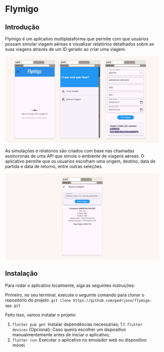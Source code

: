 # Flymigo

## Introdução

Flymigo é um aplicativo multiplataforma que permite com que usuários possam simular viagem aéreas e visualizar relatórios detalhados sobre as suas viagens através de um ID gerado ao criar uma viagem.

![Flymigo - Web Mockup 1](./assets/mock1.png)

As simulações e relatórios são criados com base nas chamadas assíncronas de uma API que simula o ambiente de viagens aéreas. O aplicativo permite que os usuários escolham uma origem, destino, data de partida e data de retorno, entre outras seleções.

![Flymigo - Web Mockup 2](./assets/mock2.png)

## Instalação

Para rodar o aplicativo localmente, siga as seguintes instruções:

Primeiro, no seu terminal, execute o seguinte comando para clonar o repositório do projeto: `git clone https://github.com/pedrjose/flymigo-app.git`

Feito isso, vamos instalar o projeto:

1. `flutter pub get`: Instalar dependências necessárias;
1.1. `flutter devices` (Opcional): Caso queira escolher um dispositivo manualmentemente antes de iniciar o aplicativo;
2. `flutter run`: Executar o aplicativo no emulador web ou dispositivo móvel.